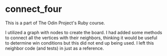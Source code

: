 # connect_four

This is a part of The Odin Project's Ruby course. 

I utilized a graph with nodes to create the board. I had added some methods to connect all the vertices with their neighbors, thinking it would be useful to determine win conditions but this did not end up being used. I left this neighbor code (and tests) in just as a reference.

